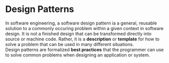 <h1>Design Patterns</h1>
<p>In software engineering, a software design pattern ia a general, reusable solution to a commonly occuring problem within a given context in software design. It is not a finished design that can be transformed directly into source or machine code. Rather, it is a <b>description</b> or <b>template</b> for how to solve a problem that can be used in many different situations.<br>
Design patterns are formalized <b>best practices</b> that the programmer can use to solve common problems when designing an application or system.</p>